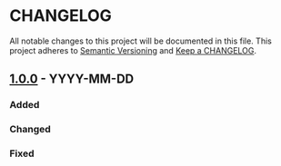 # CHANGELOG

All notable changes to this project will be documented in this file.
This project adheres to [Semantic Versioning](http://semver.org/) and [Keep a CHANGELOG](http://keepachangelog.com).

## [1.0.0] - YYYY-MM-DD

### Added

### Changed

### Fixed



[1.0.0]: https://github.com/hollodotme/markdown-converter/tree/v1.0.0
